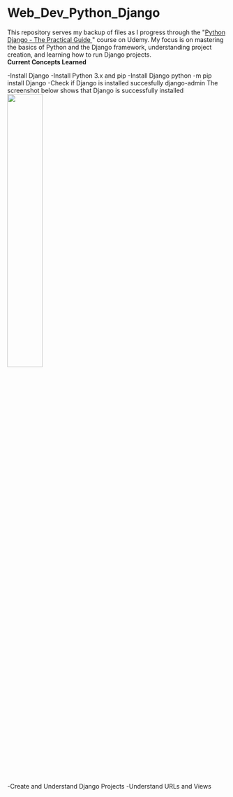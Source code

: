 # Web_Dev_Python_Django

This repository serves my backup of files as I progress through the "<a href="https://www.udemy.com/course/python-django-the-practical-guide/">Python Django - The Practical Guide </a>" course on Udemy. My focus is on mastering the basics of Python and the Django framework, understanding project creation, and learning how to run Django projects.
<br>
**Current Concepts Learned**
<p>-Install Django
    -Install Python 3.x and pip
    -Install Django
        python -m pip install Django
    -Check if Django is installed succesfully
        django-admin
        The screenshot below shows that Django is successfully installed
        <img src="https://github.com/AGEugenio/Web_Dev_Python_Django/assets/113889259/0609b502-a9e4-4897-acbd-ec3d184cb09c" width="40%">
    


-Create and Understand Django Projects
-Understand URLs and Views
</p>   

